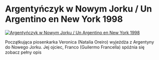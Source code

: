 Argentyńczyk w Nowym Jorku / Un Argentino en New York 1998 
=============
[![Argentyńczyk w Nowym Jorku / Un Argentino en New York 1998 ](http://vidos.pl/images/player.gif)](http://vidos.pl/argentynczyk-w-nowym-jorku-un-argentino-en-new-york-1998)

 Początkująca piosenkarka Veronica (Natalia Oreiro) wyjeżdża z Argentyny do Nowego Jorku. Jej ojciec, Franco (Guilermo Francella) spóźnia się zobacz pełny opis
